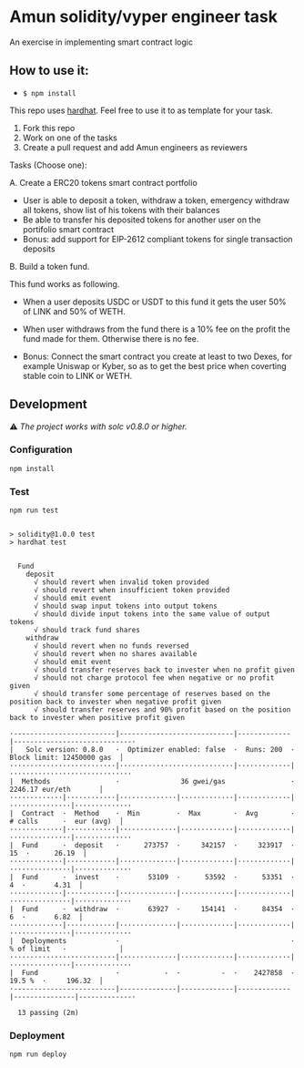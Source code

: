 # Amun solidity/vyper engineer task

An exercise in implementing smart contract logic

## How to use it:

- `$ npm install`

This repo uses [hardhat](https://hardhat.org/). Feel free to use it to as template for your task.

1. Fork this repo
2. Work on one of the tasks
3. Create a pull request and add Amun engineers as reviewers

Tasks (Choose one):

A. Create a ERC20 tokens smart contract portfolio

- User is able to deposit a token, withdraw a token, emergency withdraw all tokens, show list of his tokens with their balances
- Be able to transfer his deposited tokens for another user on the portifolio smart contract
- Bonus: add support for EIP-2612 compliant tokens for single transaction deposits

B. Build a token fund.

This fund works as following.

- When a user deposits USDC or USDT to this fund it gets the user 50% of LINK and 50% of WETH.

- When user withdraws from the fund there is a 10% fee on the profit the fund made for them. Otherwise there is no fee.

- Bonus: Connect the smart contract you create at least to two Dexes, for example Uniswap or Kyber, so as to get the best price when coverting stable coin to LINK or WETH.

## Development

⚠️ _The project works with solc v0.8.0 or higher._

### Configuration

```
npm install
```

### Test

```
npm run test
```

```

> solidity@1.0.0 test
> hardhat test


  Fund
    deposit
      √ should revert when invalid token provided
      √ should revert when insufficient token provided
      √ should emit event
      √ should swap input tokens into output tokens
      √ should divide input tokens into the same value of output tokens
      √ should track fund shares
    withdraw
      √ should revert when no funds reversed
      √ should revert when no shares available
      √ should emit event
      √ should transfer reserves back to invester when no profit given
      √ should not charge protocol fee when negative or no profit given
      √ should transfer some percentage of reserves based on the position back to invester when negative profit given
      √ should transfer reserves and 90% profit based on the position back to invester when positive profit given

·-------------------------|----------------------------|-------------|-----------------------------·
|   Solc version: 0.8.0   ·  Optimizer enabled: false  ·  Runs: 200  ·  Block limit: 12450000 gas  │
··························|····························|·············|······························
|  Methods                ·               36 gwei/gas                ·       2246.17 eur/eth       │
·············|············|··············|·············|·············|···············|··············
|  Contract  ·  Method    ·  Min         ·  Max        ·  Avg        ·  # calls      ·  eur (avg)  │
·············|············|··············|·············|·············|···············|··············
|  Fund      ·  deposit   ·      273757  ·     342157  ·     323917  ·           15  ·      26.19  │
·············|············|··············|·············|·············|···············|··············
|  Fund      ·  invest    ·       53109  ·      53592  ·      53351  ·            4  ·       4.31  │
·············|············|··············|·············|·············|···············|··············
|  Fund      ·  withdraw  ·       63927  ·     154141  ·      84354  ·            6  ·       6.82  │
·············|············|··············|·············|·············|···············|··············
|  Deployments            ·                                          ·  % of limit   ·             │
··························|··············|·············|·············|···············|··············
|  Fund                   ·           -  ·          -  ·    2427858  ·       19.5 %  ·     196.32  │
·-------------------------|--------------|-------------|-------------|---------------|-------------·

  13 passing (2m)

```

### Deployment

```
npm run deploy
```

